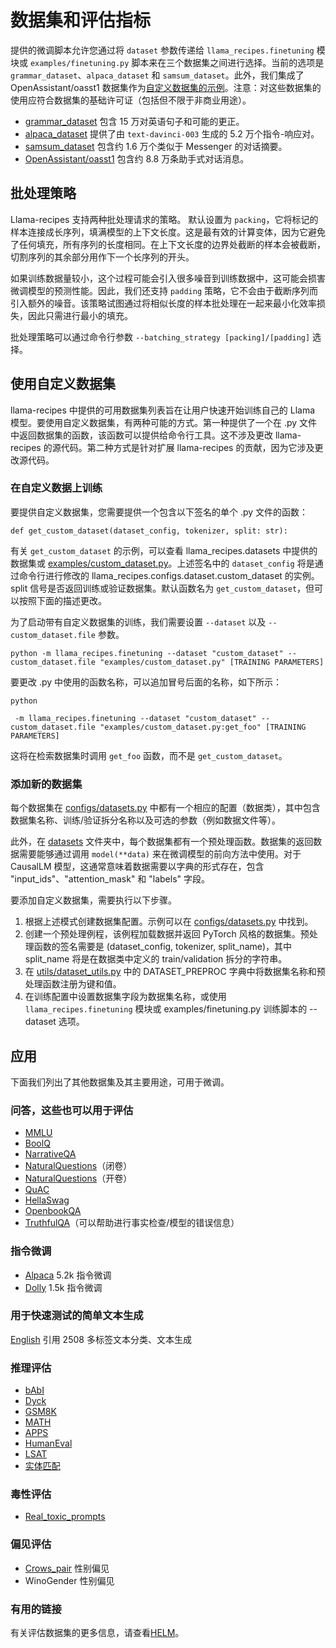 # 数据集和评估指标

提供的微调脚本允许您通过将 `dataset` 参数传递给 `llama_recipes.finetuning` 模块或 `examples/finetuning.py` 脚本来在三个数据集之间进行选择。当前的选项是 `grammar_dataset`、`alpaca_dataset` 和 `samsum_dataset`。此外，我们集成了 OpenAssistant/oasst1 数据集作为[自定义数据集的示例](../examples/custom_dataset.py)。注意：对这些数据集的使用应符合数据集的基础许可证（包括但不限于非商业用途）。

* [grammar_dataset](https://huggingface.co/datasets/jfleg) 包含 15 万对英语句子和可能的更正。
* [alpaca_dataset](https://github.com/tatsu-lab/stanford_alpaca) 提供了由 `text-davinci-003` 生成的 5.2 万个指令-响应对。
* [samsum_dataset](https://huggingface.co/datasets/samsum) 包含约 1.6 万个类似于 Messenger 的对话摘要。
* [OpenAssistant/oasst1](https://huggingface.co/datasets/OpenAssistant/oasst1/) 包含约 8.8 万条助手式对话消息。

## 批处理策略
Llama-recipes 支持两种批处理请求的策略。
默认设置为 `packing`，它将标记的样本连接成长序列，填满模型的上下文长度。这是最有效的计算变体，因为它避免了任何填充，所有序列的长度相同。在上下文长度的边界处截断的样本会被截断，切割序列的其余部分用作下一个长序列的开头。

如果训练数据量较小，这个过程可能会引入很多噪音到训练数据中，这可能会损害微调模型的预测性能。因此，我们还支持 `padding` 策略，它不会由于截断序列而引入额外的噪音。该策略试图通过将相似长度的样本批处理在一起来最小化效率损失，因此只需进行最小的填充。

批处理策略可以通过命令行参数 `--batching_strategy [packing]/[padding]` 选择。

## 使用自定义数据集

llama-recipes 中提供的可用数据集列表旨在让用户快速开始训练自己的 Llama 模型。要使用自定义数据集，有两种可能的方式。第一种提供了一个在 .py 文件中返回数据集的函数，该函数可以提供给命令行工具。这不涉及更改 llama-recipes 的源代码。第二种方式是针对扩展 llama-recipes 的贡献，因为它涉及更改源代码。

### 在自定义数据上训练
要提供自定义数据集，您需要提供一个包含以下签名的单个 .py 文件的函数：
```@python
def get_custom_dataset(dataset_config, tokenizer, split: str):
```
有关 `get_custom_dataset` 的示例，可以查看 llama_recipes.datasets 中提供的数据集或 [examples/custom_dataset.py](../examples/custom_dataset.py)。上述签名中的 `dataset_config` 将是通过命令行进行修改的 llama_recipes.configs.dataset.custom_dataset 的实例。split 信号是否返回训练或验证数据集。默认函数名为 `get_custom_dataset`，但可以按照下面的描述更改。

为了启动带有自定义数据集的训练，我们需要设置 `--dataset` 以及 `--custom_dataset.file` 参数。
```
python -m llama_recipes.finetuning --dataset "custom_dataset" --custom_dataset.file "examples/custom_dataset.py" [TRAINING PARAMETERS]
```
要更改 .py 中使用的函数名称，可以追加冒号后面的名称，如下所示：
```
python

 -m llama_recipes.finetuning --dataset "custom_dataset" --custom_dataset.file "examples/custom_dataset.py:get_foo" [TRAINING PARAMETERS]
```
这将在检索数据集时调用 `get_foo` 函数，而不是 `get_custom_dataset`。

### 添加新的数据集
每个数据集在 [configs/datasets.py](../src/llama_recipes/configs/datasets.py) 中都有一个相应的配置（数据类），其中包含数据集名称、训练/验证拆分名称以及可选的参数（例如数据文件等）。

此外，在 [datasets](../src/llama_recipes/datasets) 文件夹中，每个数据集都有一个预处理函数。数据集的返回数据需要能够通过调用 ```model(**data)``` 来在微调模型的前向方法中使用。对于 CausalLM 模型，这通常意味着数据需要以字典的形式存在，包含 "input_ids"、"attention_mask" 和 "labels" 字段。

要添加自定义数据集，需要执行以下步骤。

1. 根据上述模式创建数据集配置。示例可以在 [configs/datasets.py](../src/llama_recipes/configs/datasets.py) 中找到。
2. 创建一个预处理例程，该例程加载数据并返回 PyTorch 风格的数据集。预处理函数的签名需要是 (dataset_config, tokenizer, split_name)，其中 split_name 将是在数据类中定义的 train/validation 拆分的字符串。
3. 在 [utils/dataset_utils.py](../src/llama_recipes/utils/dataset_utils.py) 中的 DATASET_PREPROC 字典中将数据集名称和预处理函数注册为键和值。
4. 在训练配置中设置数据集字段为数据集名称，或使用 `llama_recipes.finetuning` 模块或 examples/finetuning.py 训练脚本的 --dataset 选项。

## 应用
下面我们列出了其他数据集及其主要用途，可用于微调。

### 问答，这些也可以用于评估
- [MMLU](https://huggingface.co/datasets/lukaemon/mmlu/viewer/astronomy/validation)
- [BoolQ](https://huggingface.co/datasets/boolq)
- [NarrativeQA](https://huggingface.co/datasets/narrativeqa)
- [NaturalQuestions](https://huggingface.co/datasets/natural_questions)（闭卷）
- [NaturalQuestions](https://huggingface.co/datasets/openbookqa)（开卷）
- [QuAC](https://huggingface.co/datasets/quac)
- [HellaSwag](https://huggingface.co/datasets/hellaswag)
- [OpenbookQA](https://huggingface.co/datasets/openbookqa)
- [TruthfulQA](https://huggingface.co/datasets/truthful_qa)（可以帮助进行事实检查/模型的错误信息）

### 指令微调
- [Alpaca](https://huggingface.co/datasets/yahma/alpaca-cleaned)	5.2k	指令微调
- [Dolly](https://huggingface.co/datasets/databricks/databricks-dolly-15k) 1.5k	指令微调

### 用于快速测试的简单文本生成
[English](https://huggingface.co/datasets/Abirate/english_quotes) 引用	2508	多标签文本分类、文本生成

### 推理评估
- [bAbI](https://research.facebook.com/downloads/babi/)
- [Dyck](https://huggingface.co/datasets/dyk)
- [GSM8K](https://huggingface.co/datasets/gsm8k)
- [MATH](https://github.com/hendrycks/math)
- [APPS](https://huggingface.co/datasets/codeparrot/apps)
- [HumanEval](https://huggingface.co/datasets/openai_humaneval)
- [LSAT](https://huggingface.co/datasets/dmayhem93/agieval-lsat-ar)
- [实体匹配](https://huggingface.co/datasets/lighteval/EntityMatching)

### 毒性评估
- [Real_toxic_prompts](https://huggingface.co/datasets/allenai/real-toxicity-prompts)

### 偏见评估
- [Crows_pair](https://huggingface.co/datasets/crows_pairs) 性别偏见
- WinoGender 性别偏见

### 有用的链接
有关评估数据集的更多信息，请查看[HELM](https://crfm.stanford.edu/helm/latest/)。